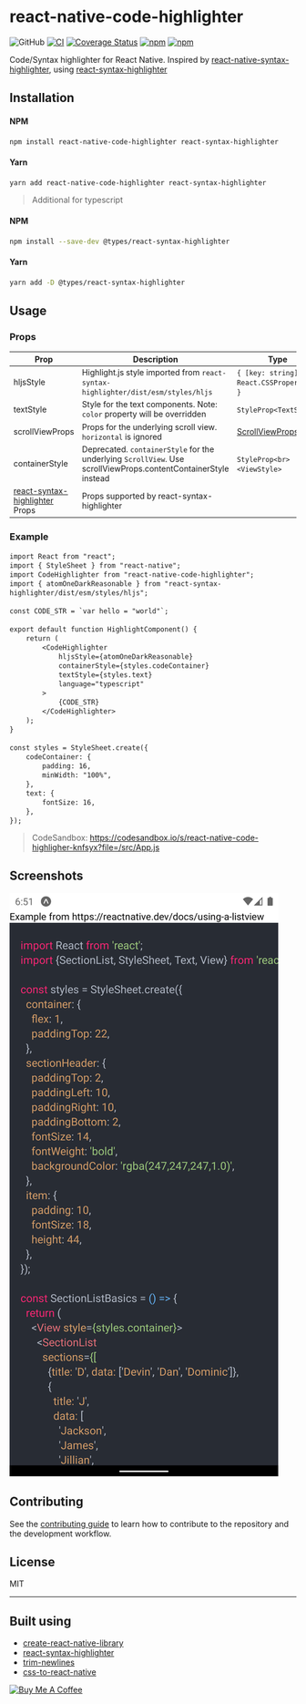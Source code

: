 # react-native-code-highlighter

![GitHub](https://img.shields.io/github/license/gmsgowtham/react-native-code-highlighter)
[![CI](https://github.com/gmsgowtham/react-native-code-highlighter/actions/workflows/ci.yml/badge.svg)](https://github.com/gmsgowtham/react-native-code-highlighter/actions/workflows/ci.yml)
[![Coverage Status](https://coveralls.io/repos/github/gmsgowtham/react-native-code-highlighter/badge.svg?branch=main)](https://coveralls.io/github/gmsgowtham/react-native-code-highlighter?branch=main)
[![npm](https://img.shields.io/npm/v/react-native-code-highlighter)](https://www.npmjs.com/package/react-native-code-highlighter)
[![npm](https://img.shields.io/npm/dw/react-native-code-highlighter)](https://www.npmjs.com/package/react-native-code-highlighter)


Code/Syntax highlighter for React Native. Inspired by [react-native-syntax-highlighter](https://github.com/conorhastings/react-native-syntax-highlighter), using [react-syntax-highlighter](https://github.com/react-syntax-highlighter/react-syntax-highlighter)

## Installation

#### NPM

```sh
npm install react-native-code-highlighter react-syntax-highlighter
```

#### Yarn

```sh
yarn add react-native-code-highlighter react-syntax-highlighter
```

> Additional for typescript

#### NPM

```sh
npm install --save-dev @types/react-syntax-highlighter
```

#### Yarn

```sh
yarn add -D @types/react-syntax-highlighter
```

## Usage

### Props

| Prop                                                                                                   | Description                                                                                                     | Type                                                             | Optional |
| ------------------------------------------------------------------------------------------------------ | --------------------------------------------------------------------------------------------------------------- | ---------------------------------------------------------------- | -------- |
| hljsStyle                                                                                              | Highlight.js style imported from `react-syntax-highlighter/dist/esm/styles/hljs`                                | `{ [key: string]: React.CSSProperties }`                         | false    |
| textStyle                                                                                              | Style for the text components. Note: `color` property will be overridden                                        | `StyleProp<TextStyle>`                                           | true     |
| scrollViewProps                                                                                        | Props for the underlying scroll view. `horizontal` is ignored                                                   | [ScrollViewProps](https://reactnative.dev/docs/scrollview#props) | true     |
| containerStyle                                                                                         | Deprecated. `containerStyle` for the underlying `ScrollView`. Use scrollViewProps.contentContainerStyle instead | `StyleProp<br><ViewStyle>`                                       | true     |
| [react-syntax-highlighter](https://github.com/react-syntax-highlighter/react-syntax-highlighter) Props | Props supported by react-syntax-highlighter                                                                     |                                                                  |          |

### Example

```tsx
import React from "react";
import { StyleSheet } from "react-native";
import CodeHighlighter from "react-native-code-highlighter";
import { atomOneDarkReasonable } from "react-syntax-highlighter/dist/esm/styles/hljs";

const CODE_STR = `var hello = "world"`;

export default function HighlightComponent() {
	return (
		<CodeHighlighter
			hljsStyle={atomOneDarkReasonable}
			containerStyle={styles.codeContainer}
			textStyle={styles.text}
			language="typescript"
		>
			{CODE_STR}
		</CodeHighlighter>
	);
}

const styles = StyleSheet.create({
	codeContainer: {
		padding: 16,
		minWidth: "100%",
	},
	text: {
		fontSize: 16,
	},
});
```

> CodeSandbox: https://codesandbox.io/s/react-native-code-highligher-knfsyx?file=/src/App.js

## Screenshots

![Image](assets/example.png?raw=true "Image")

## Contributing

See the [contributing guide](CONTRIBUTING.md) to learn how to contribute to the repository and the development workflow.

## License

MIT

---

## Built using

- [create-react-native-library](https://github.com/callstack/react-native-builder-bob)
- [react-syntax-highlighter](https://github.com/react-syntax-highlighter/react-syntax-highlighter)
- [trim-newlines](https://github.com/sindresorhus/trim-newlines)
- [css-to-react-native](https://github.com/styled-components/css-to-react-native)


<a href="https://www.buymeacoffee.com/gmsgowtham" target="_blank"><img src="https://cdn.buymeacoffee.com/buttons/v2/default-yellow.png" alt="Buy Me A Coffee" style="width: 120px !important;" ></a>
